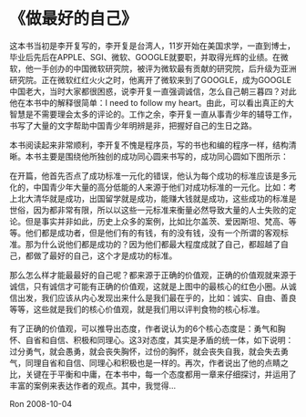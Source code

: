 # 《做最好的自己》

这本书当初是李开复写的，李开复是台湾人，11岁开始在美国求学，一直到博士，毕业后先后在APPLE、SGI、微软、GOOGLE就要职，并取得光辉的业绩。在微软，他一手创办的中国微软研究院，被评为微软最有贡献的研究院，后升级为亚洲研究院。正在微软红红火火之时，他离开了微软来到了GOOGLE，成为GOOGLE中国老大，当时大家都很困惑，说李开复一直强调诚信，怎么自己朝三暮四？对此他在本书中的解释很简单：I need to follow my heart。由此，可以看出真正的大智慧是不需要理会太多的评论的。工作之余，李开复一直从事青少年的辅导工作，书写了大量的文字帮助中国青少年明辨是非，把握好自己的生日之路。

本书阅读起来非常顺利，李开复不愧是程序员，写的书也和编的程序一样，结构清晰。本书主要是围绕他所独创的成功同心圆来书写的，成功同心圆如下图所示：

在开篇，他首先否点了成功标准一元化的错误，他认为每个成功的标准应该是多元化的，中国青少年大量的高分低能的人来源于他们对成功标准的一元化。比如：考上北大清华就是成功，出国留学就是成功，能赚大钱就是成功，这些成功的标准是世俗，因为都非常有限，所以以这些一元标准来衡量必然导致大量的人士失败的定论。但是事实并非如此，历史上众多的案例，比如比尔盖茨、爱因斯坦、梵高、等等。他们都是成功者，但是他们有的有钱，有的没有钱，没有一个所谓的客观标准。那为什么说他们都是成功的？因为他们都最大程度成就了自己，都超越了自己，都做了最好的自己，这个才是成功的标准。

那么怎么样才能最最好的自己呢？都来源于正确的价值观，正确的价值观就来源于诚信，只有诚信才可能有正确的价值观，这就是上图中的最核心的红色小圈。从诚信出发，我们应该从内心发现出来什么是我们最在乎的，比如：诚实、自由、善良等等，这些就是我们的核心价值观，就是我们用以评判食物的核心标准。

有了正确的价值观，可以推导出态度，作者说认为的6个核心态度是：勇气和胸怀、自省和自信、积极和同理心。这3对态度，其实是矛盾的统一体，如下说明：过分勇气，就会愚勇，就会丧失胸怀，过份的胸怀，就会丧失自我，就会失去勇气，同理自省和自信、同理心和积极也是一样的。再次，作者说出了他的点睛之比，关键在于平衡和中庸，在本书中，每一个态度都用一章来仔细探讨，并运用了丰富的案例来表达作者的观点。其中，我觉得...

Ron
2008-10-04
